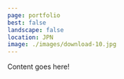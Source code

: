 ```yaml
---
page: portfolio
best: false
landscape: false
location: JPN
image: ./images/download-10.jpg
---
```

Content goes here!
